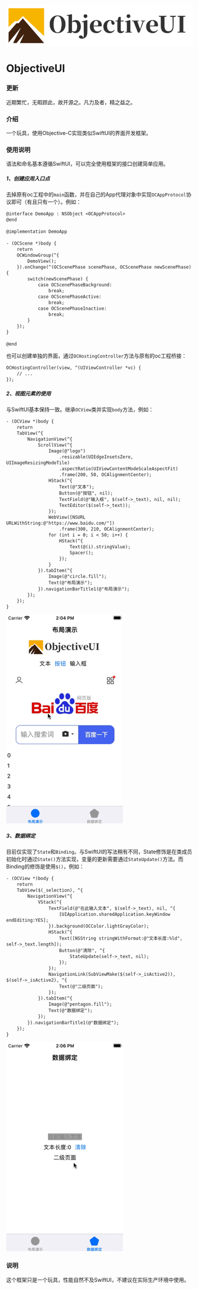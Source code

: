 ![logo](logo@3x.png)

# ObjectiveUI

### 更新
近期繁忙，无暇顾此，故开源之。凡力及者，精之益之。

### 介绍
一个玩具，使用Objective-C实现类似SwiftUI的界面开发框架。

### 使用说明
语法和命名基本遵循SwiftUI，可以完全使用框架的接口创建简单应用。

##### 1、创建应用入口点
去掉原有oc工程中的`main`函数，并在自己的App代理对象中实现`OCAppProtocol`协议即可（有且只有一个）。例如：

```
@interface DemoApp : NSObject <OCAppProtocol>
@end

@implementation DemoApp

- (OCScene *)body {
    return
    OCWindowGroup(^{
        DemoView();
    }).onChange(^(OCScenePhase scenePhase, OCScenePhase newScenePhase) {
        switch(newScenePhase) {
            case OCScenePhaseBackground:
                break;
            case OCScenePhaseActive:
                break;
            case OCScenePhaseInactive:
                break;
        }
    });
}

@end
```
也可以创建单独的界面，通过`OCHostingController`方法与原有的oc工程桥接：

```
OCHostingController(view, ^(UIViewController *vc) {
    // ...
});
```

##### 2、视图元素的使用
与SwiftUI基本保持一致。继承`OCView`类并实现`body`方法，例如：

```
- (OCView *)body {
    return
    TabView(^{
        NavigationView(^{
            ScrollView(^{
                Image(@"logo")
                    .resizable(UIEdgeInsetsZero, UIImageResizingModeTile)
                    .aspectRatio(UIViewContentModeScaleAspectFit)
                    .frame(200, 50, OCAlignmentCenter);
                HStack(^{
                    Text(@"文本");
                    Button(@"按钮", nil);
                    TextField(@"输入框", $(self->_text), nil, nil);
                    TextEditor($(self->_text));
                });
                WebView([NSURL URLWithString:@"https://www.baidu.com/"])
                    .frame(300, 210, OCAlignmentCenter);
                for (int i = 0; i < 50; i++) {
                    HStack(^{
                        Text(@(i).stringValue);
                        Spacer();
                    });
                }
            }).tabItem(^{
                Image(@"circle.fill");
                Text(@"布局演示");
            }).navigationBarTitle1(@"布局演示");
        });
    });
}
```
![演示1](1.gif)

##### 3、数据绑定
目前仅实现了`State`和`Binding`。与SwiftUI的写法稍有不同，State修饰是在类成员初始化时通过`State()`方法实现，变量的更新需要通过`StateUpdate()`方法。而Binding的修饰是使用`$()`，例如：

```
- (OCView *)body {
    return
    TabView($(_selection), ^{
        NavigationView(^{
            VStack(^{
                TextField(@"在此输入文本", $(self->_text), nil, ^{
                    [UIApplication.sharedApplication.keyWindow endEditing:YES];
                }).background(OCColor.lightGrayColor);
                HStack(^{
                    Text([NSString stringWithFormat:@"文本长度:%ld", self->_text.length]);
                    Button(@"清除", ^{
                        StateUpdate(self->_text, nil);
                    });
                });
                NavigationLink(SubViewMake($(self->_isActive2)), $(self->_isActive2), ^{
                    Text(@"二级页面");
                });
            }).tabItem(^{
                Image(@"pentagon.fill");
                Text(@"数据绑定");
            });
        }).navigationBarTitle1(@"数据绑定");
    });
}
```
![演示2](2.gif)

### 说明
这个框架只是一个玩具，性能自然不及SwiftUI，不建议在实际生产环境中使用。
